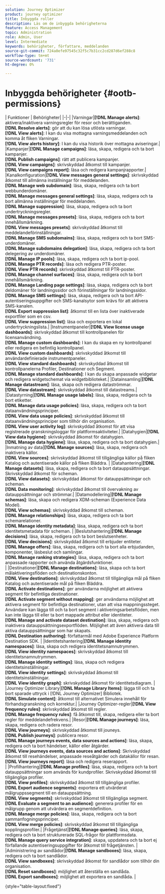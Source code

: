 ```yaml
---
solution: Journey Optimizer
product: journey optimizer
title: Inbyggda roller
description: Läs om de inbyggda behörigheterna
feature: Access Management
topic: Administration
role: Admin, User
level: Intermediate
keywords: behörigheter, författare, meddelanden
source-git-commit: 724a0efe97545c32f5c7b31cc2cd287d6ef288c8
workflow-type: tm+mt
source-wordcount: '731'
ht-degree: 0%

---
```


# Inbyggda behörigheter {#ootb-permissions}

| Funktioner | Behörigheter| |-|-| |Varningar|**[!DNL Manage alerts]**: aktivera/inaktivera varningsregler för resor och berättiganden.</br>**[!DNL Resolve alerts]**: gör att du kan lösa utlösta varningar.</br>**[!DNL View alerts]**: I kan du visa mottagna varningsmeddelanden och komma åt fliken Varningar. </br>**[!DNL View alerts history]**: I kan du visa historik över mottagna aviseringar.| |Kampanjer|**[!DNL Manage campaigns]**: läsa, skapa, redigera och ta bort kampanjer.</br>**[!DNL Publish campaigns]**: rätt att publicera kampanjer.</br>**[!DNL View campaigns]**: skrivskyddad åtkomst till kampanjer.</br>**[!DNL View campaigns report]**: läsa och redigera kampanjrapporter.| |Kanalkonfiguration|**[!DNL View messages general settings]**: skrivskyddad åtkomst till allmänna inställningar för meddelanden.</br>**[!DNL Manage web subdomain]**: läsa, skapa, redigera och ta bort webbunderdomäner.</br>**[!DNL Manage messages general settings]**: läsa, skapa, redigera och ta bort allmänna inställningar för meddelanden.</br>**[!DNL Manage suppression]**: läsa, skapa, redigera och ta bort undertryckningsregler.</br>**[!DNL Manage messages presets]**: läsa, skapa, redigera och ta bort innehållsmärkning.</br>**[!DNL View messages presets]**: skrivskyddad åtkomst till meddelandeförinställningar.</br>**[!DNL Manage SMS subdomains]**: läsa, skapa, redigera och ta bort SMS-underdomäner.</br>**[!DNL Manage subdomains delegation]**: läsa, skapa, redigera och ta bort delegering av underdomäner.</br>**[!DNL Manage IP pools]**: läsa, skapa, redigera och ta bort ip-pool.</br>**[!DNL Manage PTR records]**: läsa och redigera PTR-poster.</br>**[!DNL View PTR records]**: skrivskyddad åtkomst till PTR-poster.</br>**[!DNL Manage channel surfaces]**: läsa, skapa, redigera och ta bort innehållsmärkning.</br>**[!DNL Manage Landing page settings]**: läsa, skapa, redigera och ta bort deldomäner för landningssidor och förinställningar för landningssidor.</br>**[!DNL Manage SMS settings]**: läsa, skapa, redigera och ta bort API-autentiseringsuppgifter och SMS-kanalsytor som krävs för att aktivera SMS-kanalen.</br>**[!DNL Export suppression list]**: åtkomst till en lista över inaktiverade exportfiler som en csv.</br>**[!DNL View suppression list]**: läsa och exportera en lokal undertryckningslista.| |Instrumentpaneler|**[!DNL View license usage dashboards]**: skrivskyddad åtkomst till kontrollpanelen för licensanvändning.</br>**[!DNL Manage custom dashboards]**: I kan du skapa en ny kontrollpanel eller redigera en befintlig kontrollpanel.</br>**[!DNL View custom dashboards]**: skrivskyddad åtkomst till användardefinierade instrumentpaneler.</br>**[!DNL View standard dashboards]**: skrivskyddad åtkomst till kontrollpanelerna Profiler, Destinationer och Segment.</br>**[!DNL Manage standard dashboards]**: I kan du skapa anpassade widgetar och redigera widgetschemat via widgetbiblioteket.| |Datainsamling|**[!DNL Manage datastream]**: läsa, skapa och redigera dataströmmar.</br>**[!DNL View datastream]**: skrivskyddad åtkomst till datastreams.| |Datastyrning|**[!DNL Manage usage labels]**: läsa, skapa, redigera och ta bort etiketter.</br>**[!DNL Manage data usage policies]**: läsa, skapa, redigera och ta bort dataanvändningsprinciper.</br>**[!DNL View data usage policies]**: skrivskyddad åtkomst till dataanvändningsprinciper som tillhör din organisation.</br>**[!DNL View user activity log]**: skrivskyddad åtkomst för att visa registrerade granskningsloggar för plattformsaktiviteter.| |Datahygien|**[!DNL View data hygiene]**: skrivskyddad åtkomst för datahygien.</br>**[!DNL Manage data hygiene]**: läsa, skapa, redigera och ta bort datahygien.| |Inmatning av data|**[!DNL Manage sources]**: läsa, skapa, redigera och inaktivera källor.</br>**[!DNL View sources]**: skrivskyddad åtkomst till tillgängliga källor på fliken Katalog och autentiserade källor på fliken Bläddra. | |Datahantering|**[!DNL Manage datasets]**: läsa, skapa, redigera och ta bort datauppsättningar. Skrivskyddad åtkomst för scheman.</br>**[!DNL View datasets]**: skrivskyddad åtkomst för datauppsättningar och scheman.</br>**[!DNL Data monitoring]**: skrivskyddad åtkomst till övervakning av datauppsättningar och strömmar.| |Datamodellering|**[!DNL Manage schemas]**: läsa, skapa och redigera XDM-scheman (Experience Data Model).</br>**[!DNL View schemas]**: skrivskyddad åtkomst till scheman.</br>**[!DNL Manage relationships]**: läsa, skapa, redigera och ta bort schemarelationer.</br>**[!DNL Manage identity metadata]**: läsa, skapa, redigera och ta bort identitetsmetadata för scheman. | |Beslutshantering|**[!DNL Manage decisions]**: läsa, skapa, redigera och ta bort beslutsenheter.</br>**[!DNL View decisions]**: skrivskyddad åtkomst till erbjuder entiteter.</br>**[!DNL Manage offers]**: läsa, skapa, redigera och ta bort alla erbjudanden, komponenter, läsbeslut och samlingar.</br>**[!DNL Manage ranking strategies]**: läsa, skapa, redigera och ta bort anpassade rapporter och använda åtgärdsfunktioner.</br>| |Destinationer|**[!DNL Manage destinations]**: läsa, skapa och ta bort målaktiveringsflöden och destinationskonton.</br>**[!DNL View destinations]**: skrivskyddad åtkomst till tillgängliga mål på fliken Katalog och autentiserade mål på fliken Bläddra.</br>**[!DNL Activate destinations]**: ger användarna möjlighet att aktivera segment för befintliga destinationer.</br>**[!DNL Activate segment without mapping]**: ger användarna möjlighet att aktivera segment för befintliga destinationer, utan att visa mappningssteget. Användare kan lägga till och ta bort segment i aktiveringsarbetsflöden, men kan inte lägga till eller ta bort mappade attribut eller identiteter.</br>**[!DNL Manage and activate dataset destination]**: läsa, skapa, redigera och inaktivera datauppsättningsexportflöden. Möjlighet att även aktivera data till aktiva datauppsättningar som har skapats.</br>**[!DNL Destination authoring]**: författarmål med Adobe Experience Platform Destination SDK. | |Identitetshantering|**[!DNL Manage identity namespaces]**: läsa, skapa och redigera identitetsnamnutrymmen.</br>**[!DNL View identity namespaces]**: skrivskyddad åtkomst till identitetsnamnutrymmen.</br>**[!DNL Manage identity settings]**: läsa, skapa och redigera identitetsinställningar.</br>**[!DNL View identity settings]**: skrivskyddad åtkomst till identitetsinställningar.</br>**[!DNL View identity graph]**: skrivskyddad åtkomst för identitetsdiagram. | |Journey Optimizer Library|**[!DNL Manage Library Items]**: lägga till och ta bort sparade uttryck i [!DNL Journey Optimizer] Bibliotek.</br>**[!DNL Simulate content]**: åtkomst till alternativet Simulera innehåll för förhandsgranskning och korrektur.| |Journey Optimizer-regler|**[!DNL View frequency rules]**: skrivskyddad åtkomst till regler.</br>**[!DNL Manage frequency rules]**: få åtkomst till, skapa, redigera eller ta bort regler för meddelandefrekvens.| |Resor|**[!DNL Manage journeys]**: läsa, skapa, redigera och radera resor.</br>**[!DNL View journeys]**: skrivskyddad åtkomst till jouneys.</br>**[!DNL Publish journeys]**: publicera resor.</br>**[!DNL Manage journeys events, data sources and actions]**: läsa, skapa, redigera och ta bort händelser, källor eller åtgärder.</br>**[!DNL View journeys events, data sources and actions]**: Skrivskyddad åtkomst till resehändelser, anpassade reseåtgärder och datakällor för resan.</br>**[!DNL View journeys report]**: läsa och redigera reserapport.</br>| |Profilhantering|**[!DNL Manage profiles]**: läsa, skapa, redigera och ta bort datauppsättningar som används för kundprofiler. Skrivskyddad åtkomst till tillgängliga profiler.</br>**[!DNL View profiles]**: skrivskyddad åtkomst till tillgängliga profiler.</br>**[!DNL Export audience segments]**: exportera ett utvärderat målgruppssegment till en datauppsättning.</br>**[!DNL View segments]**: skrivskyddad åtkomst till tillgängliga segment.</br>**[!DNL Evaluate a segment to an audience]**: generera profiler för en målgrupp genom att utvärdera en segmentdefinition.</br>**[!DNL Manage merge policies]**: läsa, skapa, redigera och ta bort sammanfogningsprinciper.</br>**[!DNL View merge policies]**: skrivskyddad åtkomst till tillgängliga kopplingsprofiler.| |Frågetjänst|**[!DNL Manage queries]**: läsa, skapa, redigera och ta bort strukturerade SQL-frågor för plattformsdata.</br>**[!DNL Manage query service integration]**: skapa, uppdatera och ta bort ej förfallande autentiseringsuppgifter för åtkomst till frågetjänsten. | |Administrering av sandlådor|**[!DNL Manage sandboxes]**: läsa, skapa, redigera och ta bort sandlådor.</br>**[!DNL View sandboxes]**: skrivskyddad åtkomst för sandlådor som tillhör din organisation.</br>**[!DNL Reset sandboxes]**: möjlighet att återställa en sandlåda.</br>**[!DNL Export sandboxes]**: möjlighet att exportera en sandlåda. |

{style="table-layout:fixed"}
